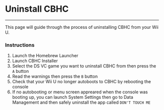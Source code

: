 # Uninstall CBHC
---
This page will guide through the process of uninstalling CBHC from your Wii U.

### Instructions

1. Launch the Homebrew Launcher
1. Launch CBHC Installer
1. Select the DS VC game you want to uninstall CBHC from then press the `A` button
1. Read the warnings then press the `B` button
1. Check that your Wii U no longer autoboots to CBHC by rebooting the console
1. If no autobooting or menu screen appreared when the console was booting up, you can launch System Settings then go to Data Management and then safely uninstall the app called `DON'T TOUCH ME`